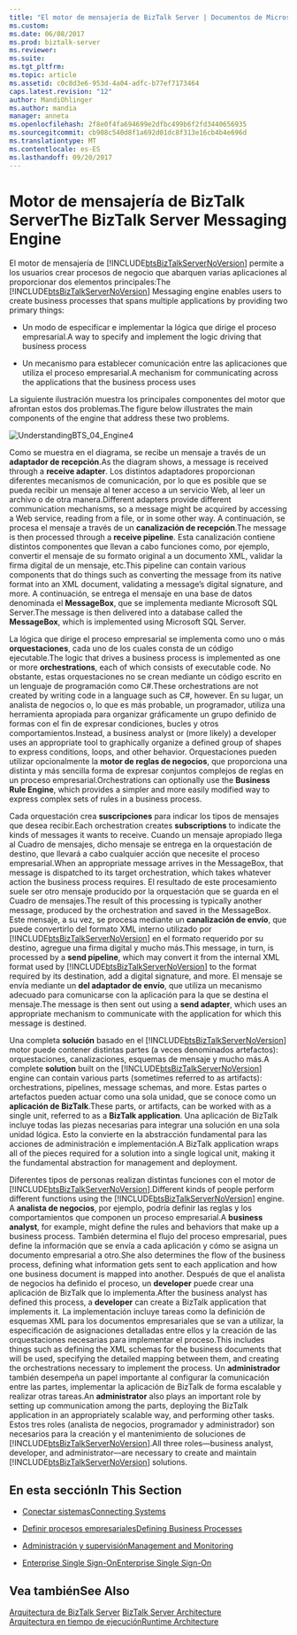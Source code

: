 ```yaml
---
title: "El motor de mensajería de BizTalk Server | Documentos de Microsoft"
ms.custom: 
ms.date: 06/08/2017
ms.prod: biztalk-server
ms.reviewer: 
ms.suite: 
ms.tgt_pltfrm: 
ms.topic: article
ms.assetid: c0c8d3e6-953d-4a04-adfc-b77ef7173464
caps.latest.revision: "12"
author: MandiOhlinger
ms.author: mandia
manager: anneta
ms.openlocfilehash: 2f8e0f4fa694699e2dfbc499b6f2fd3440656935
ms.sourcegitcommit: cb908c540d8f1a692d01dc8f313e16cb4b4e696d
ms.translationtype: MT
ms.contentlocale: es-ES
ms.lasthandoff: 09/20/2017
---
```

# <a name="the-biztalk-server-messaging-engine"></a><span data-ttu-id="6803f-102">Motor de mensajería de BizTalk Server</span><span class="sxs-lookup"><span data-stu-id="6803f-102">The BizTalk Server Messaging Engine</span></span>
<span data-ttu-id="6803f-103">El motor de mensajería de [!INCLUDE[btsBizTalkServerNoVersion](../includes/btsbiztalkservernoversion-md.md)] permite a los usuarios crear procesos de negocio que abarquen varias aplicaciones al proporcionar dos elementos principales:</span><span class="sxs-lookup"><span data-stu-id="6803f-103">The [!INCLUDE[btsBizTalkServerNoVersion](../includes/btsbiztalkservernoversion-md.md)] Messaging engine enables users to create business processes that spans multiple applications by providing two primary things:</span></span>  
  
-   <span data-ttu-id="6803f-104">Un modo de especificar e implementar la lógica que dirige el proceso empresarial.</span><span class="sxs-lookup"><span data-stu-id="6803f-104">A way to specify and implement the logic driving that business process</span></span>  
  
-   <span data-ttu-id="6803f-105">Un mecanismo para establecer comunicación entre las aplicaciones que utiliza el proceso empresarial.</span><span class="sxs-lookup"><span data-stu-id="6803f-105">A mechanism for communicating across the applications that the business process uses</span></span>  
  
 <span data-ttu-id="6803f-106">La siguiente ilustración muestra los principales componentes del motor que afrontan estos dos problemas.</span><span class="sxs-lookup"><span data-stu-id="6803f-106">The figure below illustrates the main components of the engine that address these two problems.</span></span>  
  
 ![](../core/media/understandingbts-04-engine4.gif "UnderstandingBTS_04_Engine4")  
  
 <span data-ttu-id="6803f-107">Como se muestra en el diagrama, se recibe un mensaje a través de un **adaptador de recepción**.</span><span class="sxs-lookup"><span data-stu-id="6803f-107">As the diagram shows, a message is received through a **receive adapter**.</span></span> <span data-ttu-id="6803f-108">Los distintos adaptadores proporcionan diferentes mecanismos de comunicación, por lo que es posible que se pueda recibir un mensaje al tener acceso a un servicio Web, al leer un archivo o de otra manera.</span><span class="sxs-lookup"><span data-stu-id="6803f-108">Different adapters provide different communication mechanisms, so a message might be acquired by accessing a Web service, reading from a file, or in some other way.</span></span> <span data-ttu-id="6803f-109">A continuación, se procesa el mensaje a través de un **canalización de recepción**.</span><span class="sxs-lookup"><span data-stu-id="6803f-109">The message is then processed through a **receive pipeline**.</span></span> <span data-ttu-id="6803f-110">Esta canalización contiene distintos componentes que llevan a cabo funciones como, por ejemplo, convertir el mensaje de su formato original a un documento XML, validar la firma digital de un mensaje, etc.</span><span class="sxs-lookup"><span data-stu-id="6803f-110">This pipeline can contain various components that do things such as converting the message from its native format into an XML document, validating a message’s digital signature, and more.</span></span> <span data-ttu-id="6803f-111">A continuación, se entrega el mensaje en una base de datos denominada el **MessageBox**, que se implementa mediante Microsoft SQL Server.</span><span class="sxs-lookup"><span data-stu-id="6803f-111">The message is then delivered into a database called the **MessageBox**, which is implemented using Microsoft SQL Server.</span></span>  
  
 <span data-ttu-id="6803f-112">La lógica que dirige el proceso empresarial se implementa como uno o más **orquestaciones**, cada uno de los cuales consta de un código ejecutable.</span><span class="sxs-lookup"><span data-stu-id="6803f-112">The logic that drives a business process is implemented as one or more **orchestrations**, each of which consists of executable code.</span></span> <span data-ttu-id="6803f-113">No obstante, estas orquestaciones no se crean mediante un código escrito en un lenguaje de programación como C#.</span><span class="sxs-lookup"><span data-stu-id="6803f-113">These orchestrations are not created by writing code in a language such as C#, however.</span></span> <span data-ttu-id="6803f-114">En su lugar, un analista de negocios o, lo que es más probable, un programador, utiliza una herramienta apropiada para organizar gráficamente un grupo definido de formas con el fin de expresar condiciones, bucles y otros comportamientos.</span><span class="sxs-lookup"><span data-stu-id="6803f-114">Instead, a business analyst or (more likely) a developer uses an appropriate tool to graphically organize a defined group of shapes to express conditions, loops, and other behavior.</span></span> <span data-ttu-id="6803f-115">Orquestaciones pueden utilizar opcionalmente la **motor de reglas de negocios**, que proporciona una distinta y más sencilla forma de expresar conjuntos complejos de reglas en un proceso empresarial.</span><span class="sxs-lookup"><span data-stu-id="6803f-115">Orchestrations can optionally use the **Business Rule Engine**, which provides a simpler and more easily modified way to express complex sets of rules in a business process.</span></span>  
  
 <span data-ttu-id="6803f-116">Cada orquestación crea **suscripciones** para indicar los tipos de mensajes que desea recibir.</span><span class="sxs-lookup"><span data-stu-id="6803f-116">Each orchestration creates **subscriptions** to indicate the kinds of messages it wants to receive.</span></span> <span data-ttu-id="6803f-117">Cuando un mensaje apropiado llega al Cuadro de mensajes, dicho mensaje se entrega en la orquestación de destino, que llevará a cabo cualquier acción que necesite el proceso empresarial.</span><span class="sxs-lookup"><span data-stu-id="6803f-117">When an appropriate message arrives in the MessageBox, that message is dispatched to its target orchestration, which takes whatever action the business process requires.</span></span> <span data-ttu-id="6803f-118">El resultado de este procesamiento suele ser otro mensaje producido por la orquestación que se guarda en el Cuadro de mensajes.</span><span class="sxs-lookup"><span data-stu-id="6803f-118">The result of this processing is typically another message, produced by the orchestration and saved in the MessageBox.</span></span> <span data-ttu-id="6803f-119">Este mensaje, a su vez, se procesa mediante un **canalización de envío**, que puede convertirlo del formato XML interno utilizado por [!INCLUDE[btsBizTalkServerNoVersion](../includes/btsbiztalkservernoversion-md.md)] en el formato requerido por su destino, agregue una firma digital y mucho más.</span><span class="sxs-lookup"><span data-stu-id="6803f-119">This message, in turn, is processed by a **send pipeline**, which may convert it from the internal XML format used by [!INCLUDE[btsBizTalkServerNoVersion](../includes/btsbiztalkservernoversion-md.md)] to the format required by its destination, add a digital signature, and more.</span></span> <span data-ttu-id="6803f-120">El mensaje se envía mediante un **del adaptador de envío**, que utiliza un mecanismo adecuado para comunicarse con la aplicación para la que se destina el mensaje.</span><span class="sxs-lookup"><span data-stu-id="6803f-120">The message is then sent out using a **send adapter**, which uses an appropriate mechanism to communicate with the application for which this message is destined.</span></span>  
  
 <span data-ttu-id="6803f-121">Una completa **solución** basado en el [!INCLUDE[btsBizTalkServerNoVersion](../includes/btsbiztalkservernoversion-md.md)] motor puede contener distintas partes (a veces denominados artefactos): orquestaciones, canalizaciones, esquemas de mensaje y mucho más.</span><span class="sxs-lookup"><span data-stu-id="6803f-121">A complete **solution** built on the [!INCLUDE[btsBizTalkServerNoVersion](../includes/btsbiztalkservernoversion-md.md)] engine can contain various parts (sometimes referred to as artifacts): orchestrations, pipelines, message schemas, and more.</span></span> <span data-ttu-id="6803f-122">Estas partes o artefactos pueden actuar como una sola unidad, que se conoce como un **aplicación de BizTalk**.</span><span class="sxs-lookup"><span data-stu-id="6803f-122">These parts, or artifacts, can be worked with as a single unit, referred to as a **BizTalk application**.</span></span> <span data-ttu-id="6803f-123">Una aplicación de BizTalk incluye todas las piezas necesarias para integrar una solución en una sola unidad lógica. Esto la convierte en la abstracción fundamental para las acciones de administración e implementación.</span><span class="sxs-lookup"><span data-stu-id="6803f-123">A BizTalk application wraps all of the pieces required for a solution into a single logical unit, making it the fundamental abstraction for management and deployment.</span></span>  
  
 <span data-ttu-id="6803f-124">Diferentes tipos de personas realizan distintas funciones con el motor de [!INCLUDE[btsBizTalkServerNoVersion](../includes/btsbiztalkservernoversion-md.md)].</span><span class="sxs-lookup"><span data-stu-id="6803f-124">Different kinds of people perform different functions using the [!INCLUDE[btsBizTalkServerNoVersion](../includes/btsbiztalkservernoversion-md.md)] engine.</span></span> <span data-ttu-id="6803f-125">A **analista de negocios**, por ejemplo, podría definir las reglas y los comportamientos que componen un proceso empresarial.</span><span class="sxs-lookup"><span data-stu-id="6803f-125">A **business analyst**, for example, might define the rules and behaviors that make up a business process.</span></span> <span data-ttu-id="6803f-126">También determina el flujo del proceso empresarial, pues define la información que se envía a cada aplicación y cómo se asigna un documento empresarial a otro.</span><span class="sxs-lookup"><span data-stu-id="6803f-126">She also determines the flow of the business process, defining what information gets sent to each application and how one business document is mapped into another.</span></span> <span data-ttu-id="6803f-127">Después de que el analista de negocios ha definido el proceso, un **developer** puede crear una aplicación de BizTalk que lo implementa.</span><span class="sxs-lookup"><span data-stu-id="6803f-127">After the business analyst has defined this process, a **developer** can create a BizTalk application that implements it.</span></span> <span data-ttu-id="6803f-128">La implementación incluye tareas como la definición de esquemas XML para los documentos empresariales que se van a utilizar, la especificación de asignaciones detalladas entre ellos y la creación de las orquestaciones necesarias para implementar el proceso.</span><span class="sxs-lookup"><span data-stu-id="6803f-128">This includes things such as defining the XML schemas for the business documents that will be used, specifying the detailed mapping between them, and creating the orchestrations necessary to implement the process.</span></span> <span data-ttu-id="6803f-129">Un **administrador** también desempeña un papel importante al configurar la comunicación entre las partes, implementar la aplicación de BizTalk de forma escalable y realizar otras tareas.</span><span class="sxs-lookup"><span data-stu-id="6803f-129">An **administrator** also plays an important role by setting up communication among the parts, deploying the BizTalk application in an appropriately scalable way, and performing other tasks.</span></span> <span data-ttu-id="6803f-130">Estos tres roles (analista de negocios, programador y administrador) son necesarios para la creación y el mantenimiento de soluciones de [!INCLUDE[btsBizTalkServerNoVersion](../includes/btsbiztalkservernoversion-md.md)].</span><span class="sxs-lookup"><span data-stu-id="6803f-130">All three roles—business analyst, developer, and administrator—are necessary to create and maintain [!INCLUDE[btsBizTalkServerNoVersion](../includes/btsbiztalkservernoversion-md.md)] solutions.</span></span>  
  
## <a name="in-this-section"></a><span data-ttu-id="6803f-131">En esta sección</span><span class="sxs-lookup"><span data-stu-id="6803f-131">In This Section</span></span>  
  
-   [<span data-ttu-id="6803f-132">Conectar sistemas</span><span class="sxs-lookup"><span data-stu-id="6803f-132">Connecting Systems</span></span>](../core/connecting-systems.md)  
  
-   [<span data-ttu-id="6803f-133">Definir procesos empresariales</span><span class="sxs-lookup"><span data-stu-id="6803f-133">Defining Business Processes</span></span>](../core/defining-business-processes.md)  
  
-   [<span data-ttu-id="6803f-134">Administración y supervisión</span><span class="sxs-lookup"><span data-stu-id="6803f-134">Management and Monitoring</span></span>](../core/management-and-monitoring.md)  
  
-   [<span data-ttu-id="6803f-135">Enterprise Single Sign-On</span><span class="sxs-lookup"><span data-stu-id="6803f-135">Enterprise Single Sign-On</span></span>](../core/enterprise-single-sign-on-sso.md)  
  
## <a name="see-also"></a><span data-ttu-id="6803f-136">Vea también</span><span class="sxs-lookup"><span data-stu-id="6803f-136">See Also</span></span>  
 <span data-ttu-id="6803f-137">[Arquitectura de BizTalk Server](../core/biztalk-server-architecture.md) </span><span class="sxs-lookup"><span data-stu-id="6803f-137">[BizTalk Server Architecture](../core/biztalk-server-architecture.md) </span></span>  
 [<span data-ttu-id="6803f-138">Arquitectura en tiempo de ejecución</span><span class="sxs-lookup"><span data-stu-id="6803f-138">Runtime Architecture</span></span>](../core/runtime-architecture.md)